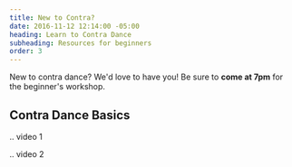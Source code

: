```yaml
---
title: New to Contra?
date: 2016-11-12 12:14:00 -05:00
heading: Learn to Contra Dance
subheading: Resources for beginners
order: 3
---
```


New to contra dance? We'd love to have you! Be sure to **come at 7pm** for the beginner's workshop.

## Contra Dance Basics

.. video 1


.. video 2